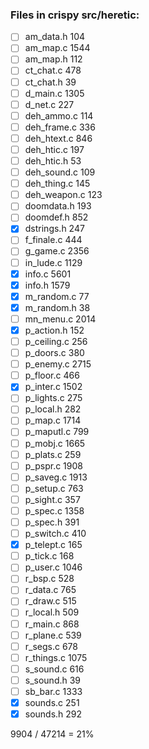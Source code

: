 ### Files in crispy src/heretic:

- [ ] am_data.h 104
- [ ] am_map.c 1544
- [ ] am_map.h 112
- [ ] ct_chat.c 478
- [ ] ct_chat.h 39
- [ ] d_main.c 1305
- [ ] d_net.c 227
- [ ] deh_ammo.c 114
- [ ] deh_frame.c 336
- [ ] deh_htext.c 846
- [ ] deh_htic.c 197
- [ ] deh_htic.h 53
- [ ] deh_sound.c 109
- [ ] deh_thing.c 145
- [ ] deh_weapon.c 123
- [ ] doomdata.h 193
- [ ] doomdef.h 852
- [x] dstrings.h 247
- [ ] f_finale.c 444
- [ ] g_game.c 2356
- [ ] in_lude.c 1129
- [x] info.c 5601
- [x] info.h 1579
- [x] m_random.c 77
- [x] m_random.h 38
- [ ] mn_menu.c 2014
- [x] p_action.h 152
- [ ] p_ceiling.c 256
- [ ] p_doors.c 380
- [ ] p_enemy.c 2715
- [ ] p_floor.c 466
- [x] p_inter.c 1502
- [ ] p_lights.c 275
- [ ] p_local.h 282
- [ ] p_map.c 1714
- [ ] p_maputl.c 799
- [ ] p_mobj.c 1665
- [ ] p_plats.c 259
- [ ] p_pspr.c 1908
- [ ] p_saveg.c 1913
- [ ] p_setup.c 763
- [ ] p_sight.c 357
- [ ] p_spec.c 1358
- [ ] p_spec.h 391
- [ ] p_switch.c 410
- [x] p_telept.c 165
- [ ] p_tick.c 168
- [ ] p_user.c 1046
- [ ] r_bsp.c 528
- [ ] r_data.c 765
- [ ] r_draw.c 515
- [ ] r_local.h 509
- [ ] r_main.c 868
- [ ] r_plane.c 539
- [ ] r_segs.c 678
- [ ] r_things.c 1075
- [ ] s_sound.c 616
- [ ] s_sound.h 39
- [ ] sb_bar.c 1333
- [x] sounds.c 251
- [x] sounds.h 292

9904 / 47214 = 21%
